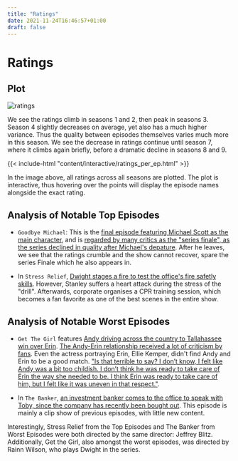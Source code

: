 ```yaml
---
title: "Ratings"
date: 2021-11-24T16:46:57+01:00
draft: false
---
```


# Ratings

## Plot

![ratings]({{<baseurl>}}/images/ratings_seasons.png)

We see the ratings climb in seasons 1 and 2, then peak in seasons 3. Season 4 slightly decreases on average, yet also has a much higher variance. Thus the quality between episodes themselves varies much more in this season. We see the decrease in ratings continue until season 7, where it climbs again briefly, before a dramatic decline in seasons 8 and 9.

{{< include-html "content/interactive/ratings_per_ep.html" >}}

In the image above, all ratings across all seasons are plotted. The plot is interactive, thus hovering over the points will display the episode names alongside the exact rating.


## Analysis of Notable Top Episodes

- `Goodbye Michael`: This is the [final episode featuring Michael Scott as the main character](https://theoffice.fandom.com/wiki/Goodbye,_Michael?so=search), and is [regarded by many critics as the "series finale", as the series declined in quality after Michael's depature](https://en.wikipedia.org/wiki/Goodbye,_Michael). After he leaves, we see that the ratings crumble and the show cannot recover, spare the series Finale which he also appears in. 

- In `Stress Relief`, [Dwight stages a fire to test the office's fire safetly skills](https://theoffice.fandom.com/wiki/Stress_Relief). However, Stanley suffers a heart attack during the stress of the "drill". Afterwards, corporate organises a CPR training session, which becomes a fan favorite as one of the best scenes in the entire show.

## Analysis of Notable Worst Episodes

- `Get The Girl` features [Andy driving across the country to Tallahassee win over Erin](https://theoffice.fandom.com/wiki/Get_the_Girl?so=search). [The Andy-Erin relationship received a lot of criticism by fans](https://screenrant.com/the-office-worst-episodes-imdb/). Even the actress portraying Erin, Ellie Kemper, didn't find Andy and Erin to be a good match. ["Is that terrible to say? I don’t know, I felt like Andy was a bit too childish. I don’t think he was ready to take care of Erin the way she needed to be. I think Erin was ready to take care of him, but I felt like it was uneven in that respect."](https://www.cinemablend.com/television/2553336/why-the-offices-ellie-kemper-wasnt-exactly-a-fan-of-erin-and-andys-relationship).

- In `The Banker`, [an investment banker comes to the office to speak with Toby, since the company has recently been bought out](https://theoffice.fandom.com/wiki/The_Banker). This episode is mainly a clip show of previous episodes, with little new content.

Interestingly, Stress Relief from the Top Episodes and The Banker from Worst Episodes were both directed by the same director: Jeffrey Blitz. Additionally, Get the Girl, also amongst the worst episodes, was directed by Rainn Wilson, who plays Dwight in the series.